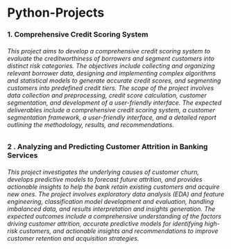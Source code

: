 # Python-Projects


### 1. Comprehensive Credit Scoring System
   
###### This project aims to develop a comprehensive credit scoring system to evaluate the creditworthiness of borrowers and segment customers into distinct risk categories. The objectives include collecting and organizing relevant borrower data, designing and implementing complex algorithms and statistical models to generate accurate credit scores, and segmenting customers into predefined credit tiers. The scope of the project involves data collection and preprocessing, credit score calculation, customer segmentation, and development of a user-friendly interface. The expected deliverables include a comprehensive credit scoring system, a customer segmentation framework, a user-friendly interface, and a detailed report outlining the methodology, results, and recommendations.

### 2 . Analyzing and Predicting Customer Attrition in Banking Services

###### This project investigates the underlying causes of customer churn, develops predictive models to forecast future attrition, and provides actionable insights to help the bank retain existing customers and acquire new ones. The project involves exploratory data analysis (EDA) and feature engineering, classification model development and evaluation, handling imbalanced data, and results interpretation and insights generation. The expected outcomes include a comprehensive understanding of the factors driving customer attrition, accurate predictive models for identifying high-risk customers, and actionable insights and recommendations to improve customer retention and acquisition strategies.
